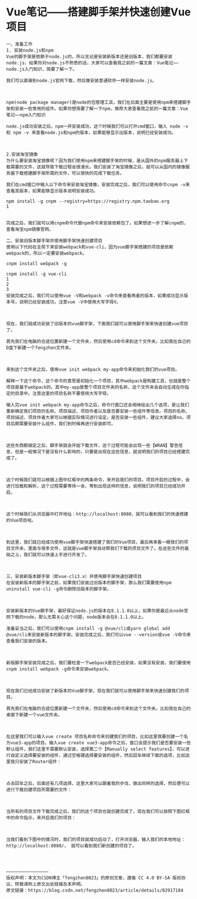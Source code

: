 # Vue笔记——搭建脚手架并快速创建Vue项目 #
	
	一、准备工作
	1. 安装node.js和npm
	Vue的脚手架是依赖于node.js的，所以无论是安装新版本还是旧版本，我们都要安装node.js，如果你对node.js不熟悉的话，大家可以查看我之前的一篇文章：Vue笔记——node.js入门知识，简要了解一下。
	
	我们可以直接到node.js官网下载，然后像安装普通软件一样安装node.js。
	
	
	
	npm(node package manager)是node的包管理工具，我们在后面主要是使用npm来搭建脚手架和安装一些常用的组件。如果你想简要了解一下npm，推荐大家查看我之前的一篇文章：Vue笔记——npm入门知识
	
	node.js成功安装之后，npm一并安装成功，这个时候我们可以打开cmd窗口，输入 node -v 和 npm -v 来查看node.js和npm的版本，如果能够显示出版本，说明已经安装成功。
	
	
	
	2.安装淘宝镜像
	为什么要安装淘宝镜像呢？因为我们使用npm来搭建脚手架的时候，是从国外的npm服务器上下载需要的文件，这就导致下载过程会很漫长。我们安装了淘宝镜像之后，就可以从国内的镜像服务器下载搭建脚手架所需的文件，可以很快的完成下载任务。
	
	我们在cmd窗口中输入以下命令来安装淘宝镜像。安装完成之后，我们可以使用命令cnpm -v来查看其版本，如果能够显示版本说明安装成功。
	
	npm install -g cnpm --registry=https://registry.npm.taobao.org
	1
	
	
	完成之后，我们就可以用cnpm命令代替npm命令来安装依赖包了。如果想进一步了解cnpm的，查看淘宝npm镜像官网。
	
	二、安装旧版本脚手架并使用脚手架快速创建项目
	使用以下代码在全局下来安装webpack和vue-cli，因为vue脚手架搭建的项目是依赖webpack的，所以一定要安装webpack。
	
	cnpm install webpack -g
	
	cnpm install -g vue-cli
	1
	2
	3
	安装完成之后，我们可以使用vue -V和webpack -v命令来查看两者的版本，如果成功显示版本号，说明已经安装成功，注意vue -V中使用大写字母V。
	
	
	
	现在，我们就成功安装了旧版本的vue脚手架，下面我们就可以使用脚手架来快速创建vue项目了。
	
	首先我们在电脑的合适位置新建一个文件夹，然后使用cd命令来到这个文件夹。比如我在自己的D盘下新建一个fengzhen文件夹。
	
	
	
	来到这个文件夹之后，使用vue init webpack my-app命令来初始化我们的vue项目。
	
	解释一下这个命令，这个命令的意思是初始化一个项目，其中webpack是构建工具，也就是整个项目是基于webpack的。其中my-app是整个项目文件夹的名称，这个文件夹会自动生成在你指定的目录中。注意这里的项目名称不要使用大写字母。
	
	输入完vue init webpack my-app命令之后，命令行窗口还会相继给出几个选项，是让我们重新确定我们项目的名称、项目描述、项目作者以及是否要安装一些组件等信息。项目的名称、项目描述、项目作者大家可以根据实际情况进行设定。是否安装一些组件，建议大家选择no，项目后期需要安装什么组件，我们到时候再进行安装即可。
	
	
	
	这些东西都搞定之后，脚手架就会开始下载文件，这个过程可能会出现一些【WRAN】警告信息，但是一般情况下是没有什么影响的，只要是出现在这些信息，就说明我们的项目已经搭建完成了。
	
	
	
	这个时候我们就可以根据上图中红框中的两条命令，来开启我们的项目。项目开启的过程中，会进行加载和解析，这个过程需要等待一会，等到出现这样的信息，说明我们的项目已经成功开启。
	
	
	
	这个时候我们从浏览器中打开地址：http://localhost:8080，就可以看到我们的快速搭建的Vue项目啦。
	
	
	
	到这里，我们就已经成功使用vue脚手架快速搭建了我们的Vue项目，最后再来看一眼我们的项目文件夹，里面与很多文件，这就是vue脚手架自动帮我们下载的项目文件了。在这些文件的基础之上，我们就可以快速上手进行开发了。
	
	
	
	三、安装新版本脚手架（即vue-cli3.x）并使用脚手架快速创建项目
	在安装新版本的脚手架之前，如果我们安装过旧版本的脚手架，那么我们需要使用npm uninstall vue-cli -g命令删除旧版本的脚手架。
	
	
	
	安装新版本的Vue脚手架，最好保证node.js的版本在8.1.1.0以上，如果你是最近从node官网下载的node，那么无需关心这个问题，node版本会在8.1.1.0以上。
	
	准备妥当之后，我们可以使用cnpm install -g @vue/cli或yarn global add @vue/cli来安装新版本的脚手架。安装完成之后，我们可以vue --version或vue -V命令来查看我们安装的版本。
	
	
	
	新版脚手架安装完成之后，我们要检查一下webpack是否已经安装，如果没有安装，我们要使用cnpm install webpack -g命令来安装webpack。
	
	
	
	现在我们已经成功安装了新版本的Vue脚手架，现在我们就可以使用脚手架来快速创建我们的项目。
	
	首先我们在电脑的合适位置新建一个文件夹，然后使用cd命令来到这个文件夹。比如我在自己的桌面下新建一个vue文件夹。
	
	
	
	在这里我们可以输入vue create 项目名称命令来创建我们的项目，比如这里我要创建一个名为vue3-app的项目。输入vue create vue3-app命令之后，窗口会提示我们是否要安装一些默认组件，我们这里不需要默认安装，选择第二个【Manually select features】，可以进行自定义选择要安装的组件，通过空格键选择要安装的组件，然后回车继续下面的选项，比如这里我只安装了Router组件：
	
	
	
	点击回车之后，后面还有几项选择，这里大家可以跟着我的步伐，做出同样的选择，然后便可以进行下载创建项目所需要的文件：
	
	
	
	当所有的项目文件下载完成之后，我们的这个项目也就创建完成了，现在我们可以按照下图红框中的命令指示，来开启我们的项目：
	
	
	
	当我们看到下图中的情况时，我们的项目就成功启动了，打开浏览器，输入我们的本地地址： http://localhost:8080/， 就可以看到我们新创建的项目了。
	
	
	
	
	————————————————
	版权声明：本文为CSDN博主「fengzhen8023」的原创文章，遵循 CC 4.0 BY-SA 版权协议，转载请附上原文出处链接及本声明。
	原文链接：https://blog.csdn.net/fengzhen8023/article/details/82917184
